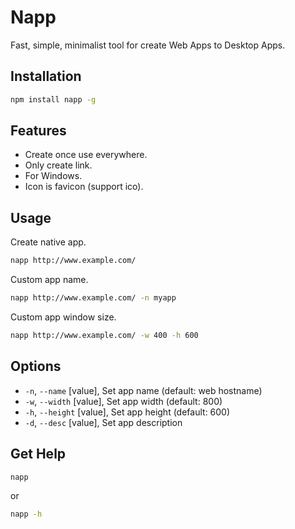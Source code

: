 # Napp
Fast, simple, minimalist tool for create Web Apps to Desktop Apps.

## Installation
```bash
npm install napp -g
```

## Features

- Create once use everywhere.
- Only create link.
- For Windows.
- Icon is favicon (support ico).

## Usage

Create native app.
```bash
napp http://www.example.com/
```

Custom app name.
```bash
napp http://www.example.com/ -n myapp
```

Custom app window size.
```bash
napp http://www.example.com/ -w 400 -h 600
```

## Options 
-  `-n`, `--name`    [value],  Set app name (default: web hostname)
-  `-w`, `--width`   [value],  Set app width (default: 800)
-  `-h`, `--height`  [value],  Set app height (default: 600)
-  `-d`, `--desc`    [value],  Set app description

## Get Help

```bash
napp
```

or 

```bash
napp -h
```

